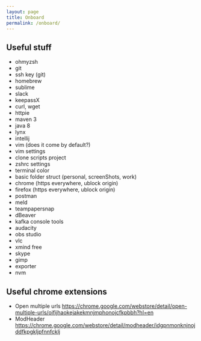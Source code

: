 ```yaml
---
layout: page
title: Onboard
permalink: /onboard/
---
```


## Useful stuff

- ohmyzsh
- git
- ssh key (git)
- homebrew
- sublime
- slack
- keepassX
- curl, wget
- httpie
- maven 3
- java 8
- lynx
- intellij
- vim (does it come by default?)
- vim settings
- clone scripts project
- zshrc settings
- terminal color
- basic folder struct (personal, screenShots, work)
- chrome (https everywhere, ublock origin)
- firefox (https everywhere, ublock origin)
- postman
- meld
- teampapersnap
- dBeaver
- kafka console tools
- audacity
- obs studio
- vlc
- xmind free
- skype
- gimp
- exporter
- nvm

## Useful chrome extensions

- Open multiple urls https://chrome.google.com/webstore/detail/open-multiple-urls/oifijhaokejakekmnjmphonojcfkpbbh?hl=en
- ModHeader https://chrome.google.com/webstore/detail/modheader/idgpnmonknjnojddfkpgkljpfnnfcklj
